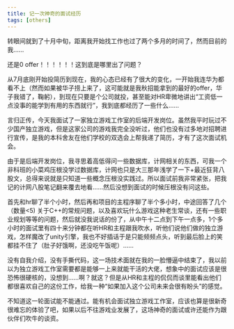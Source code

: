 ```yaml
---
title: 记一次神奇的面试经历 
tags: [others]
---
```



转眼间就到了十月中旬，距离我开始找工作也过了两个多月的时间了，然而目前的我……





还是0 offer！！！！！！这到底是哪里出了问题？

从7月底刚开始投简历到现在，我的心态已经有了很大的变化，一开始我连华为都看不上（然而如果被华子捞上来了，这可能就是我秋招能拿到的最好的offer，华子我错了，鞠躬），到现在只要是个公司就投，甚至能对HR卑微地讲出“工资低一点没事的能学到有用的东西就行”，我到底都经历了一些什么……

言归正传，今天我面试了一家独立游戏工作室的后端开发岗位。虽然我平时玩过不少国产独立游戏，但是这家公司的游戏我完全没听过，他们也没有过多地对招聘进行宣传，是我的本科舍友在他们学校的双选会上帮我递了简历，才有了这次面试机会。

由于是后端开发岗位，我寻思着高低得问一些数据库，计网相关的东西，可我一个非科班的小菜鸡压根没学过数据库，计网也只是大三那年浅学了一下+最近狂背八股文，总得来说就是只知道一些概念压根没实践过。所以面试前我非常紧张，把我记的计网八股笔记翻来覆去地看……然后没想到面试的时候压根没有问这些。

首先和hr聊了半个小时，然后再和项目的主程序聊了半个多小时，中途回答了几个（数量<5) 关于C++的常规问题，以及喜欢玩什么游戏这种老生常谈，还有一些职业规划等等的问题，然后就没我说话的份了，从中午十二点到下午一点多，1个多小时的面试里有四十来分钟都在听HR和主程跟我吹水，听他们说他们做的独立游戏，怎样魔改了unity引擎，我也不好插话于是只能频频点头，听到最后脸上的笑都挂不住了（肚子好饿啊，还没吃午饭呢）……

没有自我介绍，没有手撕代码，这一场技术面就在我的一脸懵逼中结束了，我以前以为独立游戏工作室需要都是能够一上来就能干活的大佬，想象中的面试应该是很恐怖很硬核的，没想到……啊？就这？但是从HR和主程的侃侃而谈里能看出他们都很喜欢自己的这份工作，给我一种“如果加入这个公司未来会很有盼头”的感觉。

不知道这一轮面试能不能通过。能有机会面试独立游戏工作室，应该也算是很新奇很难忘的体验了吧，如果以后不往游戏业发展了，这场神奇的面试或许还能作为跟伙伴们吹牛的谈资。


